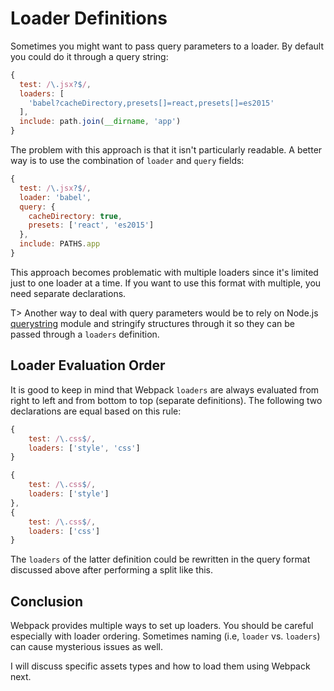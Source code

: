 # Loader Definitions

Sometimes you might want to pass query parameters to a loader. By default you could do it through a query string:

```javascript
{
  test: /\.jsx?$/,
  loaders: [
    'babel?cacheDirectory,presets[]=react,presets[]=es2015'
  ],
  include: path.join(__dirname, 'app')
}
```

The problem with this approach is that it isn't particularly readable. A better way is to use the combination of `loader` and `query` fields:

```javascript
{
  test: /\.jsx?$/,
  loader: 'babel',
  query: {
    cacheDirectory: true,
    presets: ['react', 'es2015']
  },
  include: PATHS.app
}
```

This approach becomes problematic with multiple loaders since it's limited just to one loader at a time. If you want to use this format with multiple, you need separate declarations.

T> Another way to deal with query parameters would be to rely on Node.js [querystring](https://nodejs.org/api/querystring.html) module and stringify structures through it so they can be passed through a `loaders` definition.

## Loader Evaluation Order

It is good to keep in mind that Webpack `loaders` are always evaluated from right to left and from bottom to top (separate definitions). The following two declarations are equal based on this rule:

```javascript
{
    test: /\.css$/,
    loaders: ['style', 'css']
}
```

```javascript
{
    test: /\.css$/,
    loaders: ['style']
},
{
    test: /\.css$/,
    loaders: ['css']
}
```

The `loaders` of the latter definition could be rewritten in the query format discussed above after performing a split like this.

## Conclusion

Webpack provides multiple ways to set up loaders. You should be careful especially with loader ordering. Sometimes naming (i.e, `loader` vs. `loaders`) can cause mysterious issues as well.

I will discuss specific assets types and how to load them using Webpack next.
